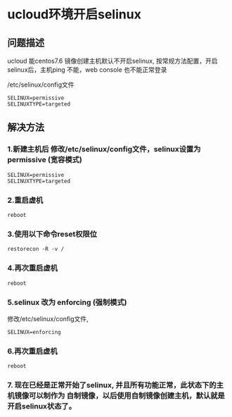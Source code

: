 # ucloud环境开启selinux


## 问题描述

ucloud 能centos7.6 镜像创建主机默认不开启selinux, 按常规方法配置，开启selinux后，主机ping 不能，web console 也不能正常登录

/etc/selinux/config文件

```
SELINUX=permissive
SELINUXTYPE=targeted
```


## 解决方法

### 1.新建主机后 修改/etc/selinux/config文件，selinux设置为 permissive (宽容模式)

```
SELINUX=permissive
SELINUXTYPE=targeted
```
### 2.重启虚机
```
reboot
```
### 3.使用以下命令reset权限位
```
restorecon -R -v /
```
### 4.再次重启虚机
```
reboot
```
### 5.selinux 改为 enforcing (强制模式)

修改/etc/selinux/config文件, 

```
SELINUX=enforcing
```

### 6.再次重启虚机

```
reboot
```

### 7. 现在已经是正常开始了selinux, 并且所有功能正常，此状态下的主机镜像可以制作为 自制镜像，以后使用自制镜像创建主机，默认就是开启selinux状态了。